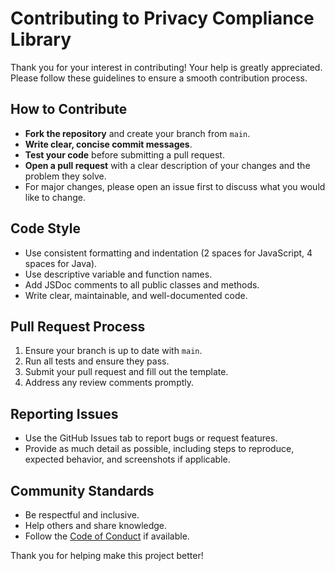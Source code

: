 # Contributing to Privacy Compliance Library

Thank you for your interest in contributing! Your help is greatly appreciated. Please follow these guidelines to ensure a smooth contribution process.

## How to Contribute

- **Fork the repository** and create your branch from `main`.
- **Write clear, concise commit messages**.
- **Test your code** before submitting a pull request.
- **Open a pull request** with a clear description of your changes and the problem they solve.
- For major changes, please open an issue first to discuss what you would like to change.

## Code Style

- Use consistent formatting and indentation (2 spaces for JavaScript, 4 spaces for Java).
- Use descriptive variable and function names.
- Add JSDoc comments to all public classes and methods.
- Write clear, maintainable, and well-documented code.

## Pull Request Process

1. Ensure your branch is up to date with `main`.
2. Run all tests and ensure they pass.
3. Submit your pull request and fill out the template.
4. Address any review comments promptly.

## Reporting Issues

- Use the GitHub Issues tab to report bugs or request features.
- Provide as much detail as possible, including steps to reproduce, expected behavior, and screenshots if applicable.

## Community Standards

- Be respectful and inclusive.
- Help others and share knowledge.
- Follow the [Code of Conduct](CODE_OF_CONDUCT.md) if available.

Thank you for helping make this project better! 